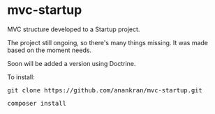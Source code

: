 # mvc-startup
MVC structure developed to a Startup project.

The project still ongoing, so there's many things missing. It was made based on the moment needs.

Soon will be added a version using Doctrine.

To install:

<pre>git clone https://github.com/anankran/mvc-startup.git</pre>

<pre>composer install</pre>
